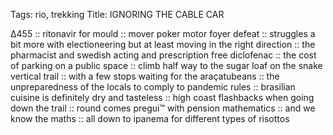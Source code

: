 Tags: rio, trekking
Title: IGNORING THE CABLE CAR
  
∆455 :: ritonavir for mould :: mover poker motor foyer defeat :: struggles a bit more with electioneering but at least moving in the right direction :: the pharmacist and swedish acting and prescription free diclofenac :: the cost of parking on a public space :: climb half way to the sugar loaf on the snake vertical trail :: with a few stops waiting for the araçatubeans :: the unpreparedness of the locals to comply to pandemic rules :: brasilian cuisine is definitely dry and tasteless :: high coast flashbacks when going down the trail :: round comes pregui™ with pension mathematics :: and we know the maths :: all down to ipanema for different types of risottos  

